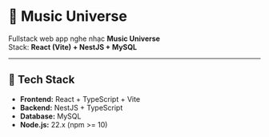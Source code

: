 # 🎵 Music Universe

Fullstack web app nghe nhạc **Music Universe**  
Stack: **React (Vite) + NestJS + MySQL**

---

## 🚀 Tech Stack
- **Frontend:** React + TypeScript + Vite
- **Backend:** NestJS + TypeScript
- **Database:** MySQL
- **Node.js:** 22.x (npm >= 10)
